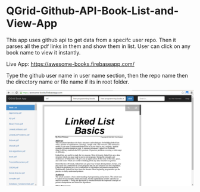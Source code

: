 # QGrid-Github-API-Book-List-and-View-App
This app uses github api to get data from a specifc user repo. Then it parses all the pdf links in them and show them in list. User can click on any book name to view it instantly.


Live App:
https://awesome-books.firebaseapp.com/


Type the github user name in user name section, then the repo name then the directory name or file name if its in root folder.

![alt text](screenshots/screen.png "screenshot")
